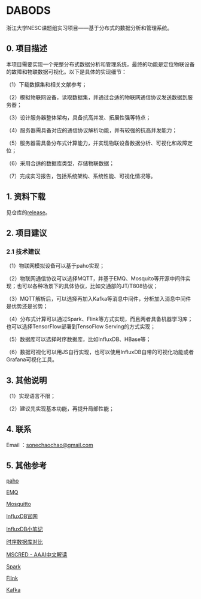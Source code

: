 # DABODS

浙江大学NESC课题组实习项目——基于分布式的数据分析和管理系统。

## 0. 项目描述

本项目需要实现一个完整分布式数据分析和管理系统，最终的功能是定位物联设备的故障和物联数据可视化。以下是具体的实现细节：

（1）下载数据集和相关文献参考；

（2）模拟物联网设备，读取数据集，并通过合适的物联网通信协议发送数据到服务器；

（3）设计服务器整体架构，具备抗高并发、拓展性强等特点；

（4）服务器需具备对应的通信协议解析功能，并有较强的抗高并发能力；

（5）服务器需具备分布式计算能力，并实现物联设备数据分析、可视化和故障定位；

（6）采用合适的数据库类型，存储物联数据；

（7）完成实习报告，包括系统架构、系统性能、可视化情况等。

## 1. 资料下载

见仓库的[release](https://github.com/Neyzoter/dabods/releases)。

## 2. 项目建议

### 2.1 技术建议

（1）物联网模拟设备可以基于paho实现；

（2）物联网通信协议可以选择MQTT，并基于EMQ、Mosquito等开源中间件实现；也可以各种场景下的具体协议，比如交通部的JT/T808协议；

（3）MQTT解析后，可以选择再加入Kafka等消息中间件，分析加入消息中间件是优势还是劣势；

（4）分布式计算可以通过Spark、Flink等方式实现，而且两者具备机器学习库；也可以选择TensorFlow部署到TensoFlow Serving的方式实现；

（5）数据库可以选择时序数据库，比如InfluxDB、HBase等；

（6）数据可视化可以用JS自行实现，也可以使用InfluxDB自带的可视化功能或者Grafana可视化工具。

## 3. 其他说明

（1）实现语言不限；

（2）建议先实现基本功能，再提升局部性能；

## 4. 联系

Email ：sonechaochao@gmail.com

## 5. 其他参考

[paho](https://github.com/eclipse?q=paho&type=&language=)

[EMQ](https://www.emqx.io/cn/)

[Mosquitto](https://mosquitto.org/)

[InfluxDB官网](https://www.influxdata.com/)

[InfluxDB小笔记](https://neyzoter.cn/wiki/InfluxDb/)

[时序数据库对比](https://neyzoter.cn/2019/09/14/Survey-On-Time-Series-DB/)

[MSCRED - AAAI中文解读](http://vlambda.com/wz_wJc078JGW6.html)

[Spark](http://spark.apache.org/)

[Flink](https://flink.apache.org/zh/flink-architecture.html)

[Kafka](http://kafka.apache.org/)
